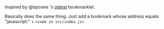 Inspired by @bpceee 's  [oldest](https://github.com/bpceee/oldest) bookmarklet.

Basically does the same thing. Just add a bookmark whose address equals "javascript:" + `<code in src/index.js>` 
